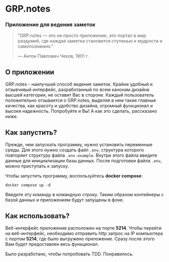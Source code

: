 # GRP.notes
### Приложение для ведения заметок
> "GRP.notes — это не просто приложение, это портал в мир раздумий, где каждая заметка становится ступенью к мудрости и самопознанию."
> 
> — Антон Павлович Чехов, 1901 г.
## О приложении
GRP.notes - наилучший способ ведения заметок. Крайне удобный и отзывчивый интерфейс, разработанный по всем канонам дизайна высшей категории, не оставит Вас в стороне. Каждый пользователь положительно отзывается о GRP.notes, выделяя в нем такие главные качества, как красоту и удобство дизайна, огромный функционал и высокя надежность. Попробуйте и Вы! А как это сделать, рассказано ниже.
## Как запустить?
Прежде, чем запускать программу, нужно установить переменные среды. Для этого нужно создать файл `.env`, структура которого повторяет структуру файла `.env.example`. Внутри этого файла введите данные для инициализации базы данных. После подготовки файла `.env`, можно приступать к запуску.

Чтобы запустить программу, воспользуйтесь **docker compose**:

    docker compose up -d

Введите эту команду в командную строку. Таким образом контейнеры с базой данных и приложением будут запущены в фоне.
## Как использовать?
Веб-интерфейс приложения расположен на порте **5214**. Чтобы перейти на веб-интерфейс, необходимо отправить http запрос на IP компьютера с портом **5214**, где было выгружено приложение. Сразу после этого Вам будет предоставлен весь функционал.

Было разработано, чтобы попробовать TDD. Понравилось.
